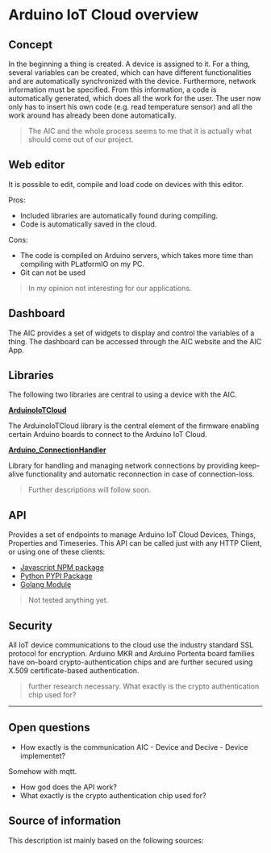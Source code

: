 # Arduino IoT Cloud overview
<!-- Macht die Strukturierung so Sinn? -->

## Concept
In the beginning a thing is created. A device is assigned to it. For a thing, several variables can be created, which can have different functionalities and are automatically synchronized with the device. Furthermore, network information must be specified. From this information, a code is automatically generated, which does all the work for the user. The user now only has to insert his own code (e.g. read temperature sensor) and all the work around has already been done automatically.

> The AIC and the whole process seems to me that it is actually what should come out of our project.
<!-- TODO -->

## Web editor
It is possible to edit, compile and load code on devices with this editor. 

Pros:
- Included libraries are automatically found during compiling.
- Code is automatically saved in the cloud.

Cons:
- The code is compiled on Arduino servers, which takes more time than compiling with PLatformIO on my PC.
- Git can not be used

> In my opinion not interesting for our applications.

## Dashboard
The AIC provides a set of widgets to display and control the variables of a thing. The dashboard can be accessed through the AIC website and the AIC App.

## Libraries

<!-- Mehr Beschreibung einfügen -->
The following two libraries are central to using a device with the AIC.

**[ArduinoIoTCloud](https://github.com/arduino-libraries/ArduinoIoTCloud)**

The ArduinoIoTCloud library is the central element of the firmware enabling certain Arduino boards to connect to the Arduino IoT Cloud.

**[Arduino_ConnectionHandler](https://github.com/arduino-libraries/Arduino_ConnectionHandler)**

Library for handling and managing network connections by providing keep-alive functionality and automatic reconnection in case of connection-loss.

> Further descriptions will follow soon.

## API
Provides a set of endpoints to manage Arduino IoT Cloud Devices, Things, Properties and Timeseries. This API can be called just with any HTTP Client, or using one of these clients:

- [Javascript NPM package](https://www.npmjs.com/package/@arduino/arduino-iot-client)
- [Python PYPI Package](https://pypi.org/project/arduino-iot-client/)
- [Golang Module](https://github.com/arduino/iot-client-go)

> Not tested anything yet.

## Security
All IoT device communications to the cloud use the industry standard SSL protocol for encryption. Arduino MKR and Arduino Portenta board families have on-board crypto-authentication chips and are further secured using X.509 certificate-based authentication.
> further research necessary. What exactly is the crypto authentication chip used for?

---
## Open questions
- How exactly is the communication AIC - Device and Decive - Device implementet?

Somehow with mqtt.

- How god does the API work?
- What exactly is the crypto authentication chip used for?

## Source of information
This description ist mainly based on the following sources:

<!-- Add recources -->
